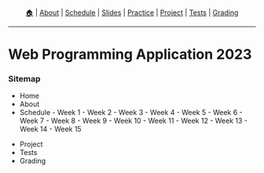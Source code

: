 <p align="center">
  <a href="https://ut-nodejs.github.io">🏠</a> | <a href="/about.html">About</a> |
  <a href="/schedule.html">Schedule</a> | <a href="/slides.html">Slides</a> | <a href="/practice.html">Practice</a> | <a href="/project.html">Project</a> |
  <a href="/tests.html">Tests</a> | <a href="/grading.html">Grading</a>
</p>

---

# Web Programming Application 2023

### Sitemap

- Home
- About
- Schedule - Week 1 - Week 2 - Week 3 - Week 4 - Week 5 - Week 6 - Week 7 - Week 8 - Week 9 - Week 10 - Week 11 - Week 12 - Week 13 - Week 14 - Week 15
<!-- - Slides
- Practice -->
- Project
- Tests
- Grading

